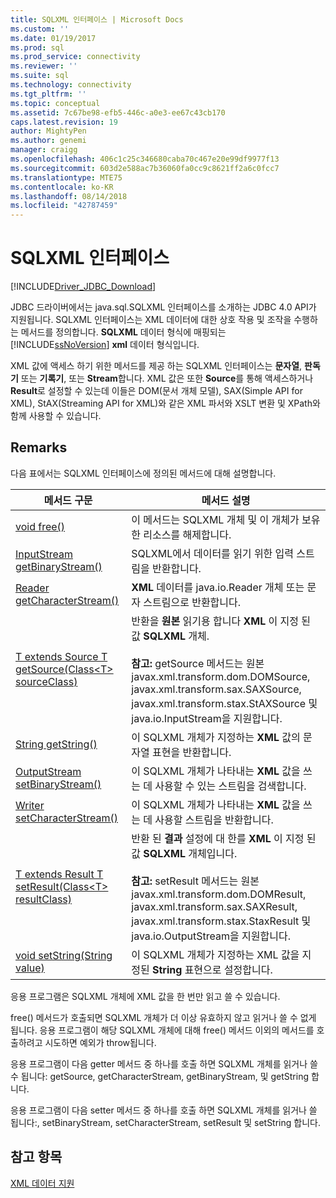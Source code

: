```yaml
---
title: SQLXML 인터페이스 | Microsoft Docs
ms.custom: ''
ms.date: 01/19/2017
ms.prod: sql
ms.prod_service: connectivity
ms.reviewer: ''
ms.suite: sql
ms.technology: connectivity
ms.tgt_pltfrm: ''
ms.topic: conceptual
ms.assetid: 7c67be98-efb5-446c-a0e3-ee67c43cb170
caps.latest.revision: 19
author: MightyPen
ms.author: genemi
manager: craigg
ms.openlocfilehash: 406c1c25c346680caba70c467e20e99df9977f13
ms.sourcegitcommit: 603d2e588ac7b36060fa0cc9c8621ff2a6c0fcc7
ms.translationtype: MTE75
ms.contentlocale: ko-KR
ms.lasthandoff: 08/14/2018
ms.locfileid: "42787459"
---
```

# <a name="sqlxml-interface"></a>SQLXML 인터페이스

[!INCLUDE[Driver_JDBC_Download](../../includes/driver_jdbc_download.md)]

JDBC 드라이버에서는 java.sql.SQLXML 인터페이스를 소개하는 JDBC 4.0 API가 지원됩니다. SQLXML 인터페이스는 XML 데이터에 대한 상호 작용 및 조작을 수행하는 메서드를 정의합니다. **SQLXML** 데이터 형식에 매핑되는 [!INCLUDE[ssNoVersion](../../includes/ssnoversion-md.md)] **xml** 데이터 형식입니다.  
  
XML 값에 액세스 하기 위한 메서드를 제공 하는 SQLXML 인터페이스는 **문자열**, **판독기** 또는 **기록기**, 또는 **Stream**합니다. XML 값은 또한 **Source**를 통해 액세스하거나 **Result**로 설정할 수 있는데 이들은 DOM(문서 개체 모델), SAX(Simple API for XML), StAX(Streaming API for XML)와 같은 XML 파서와 XSLT 변환 및 XPath와 함께 사용할 수 있습니다.  
  
## <a name="remarks"></a>Remarks  

다음 표에서는 SQLXML 인터페이스에 정의된 메서드에 대해 설명합니다.  
  
|메서드 구문|메서드 설명|  
|-------------------|------------------------|  
|[void free()](http://go.microsoft.com/fwlink/?LinkId=131685)|이 메서드는 SQLXML 개체 및 이 개체가 보유한 리소스를 해제합니다.|  
|[InputStream getBinaryStream()](http://go.microsoft.com/fwlink/?LinkId=131754)|SQLXML에서 데이터를 읽기 위한 입력 스트림을 반환합니다.|  
|[Reader getCharacterStream()](http://go.microsoft.com/fwlink/?LinkId=131755)|**XML** 데이터를 java.io.Reader 개체 또는 문자 스트림으로 반환합니다.|  
|[T extends Source T getSource(Class\<T> sourceClass)](http://go.microsoft.com/fwlink/?LinkId=131756)|반환을 **원본** 읽기용 합니다 **XML** 이 지정 된 값 **SQLXML** 개체.<br /><br /> **참고:** getSource 메서드는 원본 javax.xml.transform.dom.DOMSource, javax.xml.transform.sax.SAXSource, javax.xml.transform.stax.StAXSource 및 java.io.InputStream을 지원합니다.|  
|[String getString()](http://go.microsoft.com/fwlink/?LinkId=131757)|이 SQLXML 개체가 지정하는 **XML** 값의 문자열 표현을 반환합니다.|  
|[OutputStream setBinaryStream()](http://go.microsoft.com/fwlink/?LinkId=131758)|이 SQLXML 개체가 나타내는 **XML** 값을 쓰는 데 사용할 수 있는 스트림을 검색합니다.|  
|[Writer setCharacterStream()](http://go.microsoft.com/fwlink/?LinkId=131759)|이 SQLXML 개체가 나타내는 **XML** 값을 쓰는 데 사용할 스트림을 반환합니다.|  
|[T extends Result T setResult(Class\<T> resultClass)](http://go.microsoft.com/fwlink/?LinkId=131760)|반환 된 **결과** 설정에 대 한를 **XML** 이 지정 된 값 **SQLXML** 개체입니다.<br /><br /> **참고:** setResult 메서드는 원본 javax.xml.transform.dom.DOMResult, javax.xml.transform.sax.SAXResult, javax.xml.transform.stax.StaxResult 및 java.io.OutputStream을 지원합니다.|  
|[void setString(String value)](http://go.microsoft.com/fwlink/?LinkId=131762)|이 SQLXML 개체가 지정하는 XML 값을 지정된 **String** 표현으로 설정합니다.|  
  
응용 프로그램은 SQLXML 개체에 XML 값을 한 번만 읽고 쓸 수 있습니다.  
  
free() 메서드가 호출되면 SQLXML 개체가 더 이상 유효하지 않고 읽거나 쓸 수 없게 됩니다. 응용 프로그램이 해당 SQLXML 개체에 대해 free() 메서드 이외의 메서드를 호출하려고 시도하면 예외가 throw됩니다.  
  
응용 프로그램이 다음 getter 메서드 중 하나를 호출 하면 SQLXML 개체를 읽거나 쓸 수 됩니다: getSource, getCharacterStream, getBinaryStream, 및 getString 합니다.  
  
응용 프로그램이 다음 setter 메서드 중 하나를 호출 하면 SQLXML 개체를 읽거나 쓸 됩니다:, setBinaryStream, setCharacterStream, setResult 및 setString 합니다.  
  
## <a name="see-also"></a>참고 항목  

[XML 데이터 지원](../../connect/jdbc/supporting-xml-data.md)  
